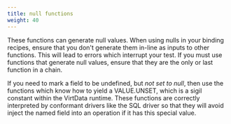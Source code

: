 ```yaml
---
title: null functions
weight: 40
---
```


These functions can generate null values. When using nulls in your binding recipes, ensure that you don't generate them
in-line as inputs to other functions. This will lead to errors which interrupt your test. If you must use functions that
generate null values, ensure that they are the only or last function in a chain.

If you need to mark a field to be undefined, but _not set to null_, then use the functions which know how to yield a
VALUE.UNSET, which is a sigil constant within the VirtData runtime. These functions are correctly interpreted by
conformant drivers like the SQL driver so that they will avoid inject the named field into an operation if it has this
special value.
